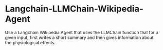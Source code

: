 # Langchain-LLMChain-Wikipedia-Agent
Use a Langchain Wikipedia Agent that uses the LLMChain function that for a given input, first writes a short summary and then gives information about the physiological effects.
